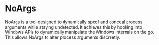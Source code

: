 # NoArgs
NoArgs is a tool designed to dynamically spoof and conceal process arguments while staying undetected. It achieves this by hooking into Windows APIs to dynamically manipulate the Windows internals on the go. This allows NoArgs to alter process arguments discreetly.
